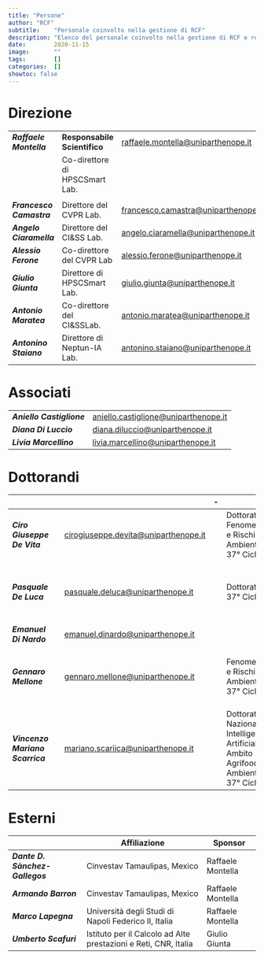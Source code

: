 ```yaml
---
title: "Persone"
author: "RCF"
subtitle:    "Personale coinvolto nella gestione di RCF"
description: "Elenco del personale coinvolto nella gestione di RCF e relative attivit&agrave;"
date:        2020-11-15
image:       ""
tags:        []
categories:  []
showtoc: false
---
```


# Direzione

|                          |                                |                                     |
|--------------------------|--------------------------------|-------------------------------------|
| **_Raffaele Montella_**  | **Responsabile Scientifico**   | raffaele.montella@uniparthenope.it  |
|                          | Co-direttore di HPSCSmart Lab. |                                     |
|                          |                                |                                     |
| **_Francesco Camastra_** | Direttore del CVPR Lab.        | francesco.camastra@uniparthenope.it |
| **_Angelo Ciaramella_**  | Direttore del CI&SS Lab.       | angelo.ciaramella@uniparthenope.it  |
| **_Alessio Ferone_**     | Co-direttore del CVPR Lab      | alessio.ferone@uniparthenope.it     |
| **_Giulio Giunta_**      | Direttore di HPSCSmart Lab.    | giulio.giunta@uniparthenope.it      |
| **_Antonio Maratea_**    | Co-direttore del CI&SSLab.     | antonio.maratea@uniparthenope.it    |
| **_Antonino Staiano_**   | Direttore di Neptun-IA Lab.    | antonino.staiano@uniparthenope.it   |

# Associati

|                           |                                      |
|---------------------------|--------------------------------------|
| **_Aniello Castiglione_** | aniello.castiglione@uniparthenope.it |
| **_Diana Di Luccio_**     | diana.diluccio@uniparthenope.it      |
| **_Livia Marcellino_**    | livia.marcellino@uniparthenope.it    |

# Dottorandi

|                                 | |                                      |-|                                                                                     |-| Tutor                                                |
|---------------------------------|-|--------------------------------------|-|-------------------------------------------------------------------------------------|-|------------------------------------------------------|
| **_Ciro Giuseppe De Vita_**     | | cirogiuseppe.devita@uniparthenope.it | | Dottorato Fenomeni e Rischi Ambientali 37° Ciclo                                    | | Raffaele Montella, Angelo Ciaramella                 |
| **_Pasquale De Luca_**          | | pasquale.deluca@uniparthenope.it     | | Dottorato 37° Ciclo                                                                 | | Giulio Giunta, Ardelio Galletti, Livia Marcellino    |         
| **_Emanuel Di Nardo_**          | | emanuel.dinardo@uniparthenope.it     | |                                                                                     | | Angelo Ciaramella                                    |
| **_Gennaro Mellone_**           | | gennaro.mellone@uniparthenope.it     | | Fenomeni e Rischi Ambientali 37° Ciclo                                              | | Pietro Aucelli, Angelo Ciaramella, Raffaele Montella |
| **_Vincenzo Mariano Scarrica_** | | mariano.scariica@uniparthenope.it    | | Dottorato Nazionale Intelligenza Artificiale - Ambito Agrifood e Ambiente 37° Ciclo | | Antonino Staiano, Alessio Ferone                     |

# Esterni

|                        | Affiliazione          | Sponsor          |
|------------------------|-----------------------|------------------|
| **_Dante D. Sànchez-Gallegos_** | Cinvestav Tamaulipas, Mexico | Raffaele Montella |
| **_Armando Barron_** | Cinvestav Tamaulipas, Mexico | Raffaele Montella |
| **_Marco Lapegna_** | Università degli Studi di Napoli Federico II, Italia | Raffaele Montella |
| **_Umberto Scafuri_** | Istituto per il Calcolo ad Alte prestazioni e Reti, CNR, Italia | Giulio Giunta |
